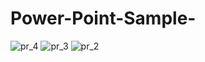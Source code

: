 # Power-Point-Sample-

![pr_4](https://github.com/Megha-pd/Power-Point-Sample-/assets/167335144/60a74a00-57d5-4020-9df6-7ea92023e568)
![pr_3](https://github.com/Megha-pd/Power-Point-Sample-/assets/167335144/023b73c0-748b-4143-8839-de7c38b6a5a3)
![pr_2](https://github.com/Megha-pd/Power-Point-Sample-/assets/167335144/0d97636d-4c04-4655-a89f-9b7c7018199e)
